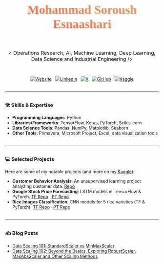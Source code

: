 <!DOCTYPE html>
<html lang="en">
<head>
  <meta charset="UTF-8" />
  <title>Mohammad Soroush Esnaashari</title>
  <!-- 1) Import a nice serif font -->
  <link
    href="https://fonts.googleapis.com/css2?family=Playfair+Display:wght@700&display=swap"
    rel="stylesheet"
  />
  <style>
    /* —————————————————————————————————————————
       Fancy animated gradient for your name
       ————————————————————————————————————————— */
    .fancy-name {
      font-family: 'Playfair Display', serif;
      font-size: 2.5rem;
      text-align: center;
      background: linear-gradient(
        45deg,
        #ff7e5f,
        #feb47b,
        #86a8e7,
        #91eae4
      );
      background-size: 300% 300%;
      -webkit-background-clip: text;
      -webkit-text-fill-color: transparent;
      text-shadow: 2px 2px 4px rgba(0, 0, 0, 0.2);
      animation: gradientShift 5s ease infinite;
      display: inline-block;
      margin: 1rem 0;
    }
    @keyframes gradientShift {
      0%   { background-position: 0% 50%; }
      50%  { background-position: 100% 50%; }
      100% { background-position: 0% 50%; }
    }

    /* —————————————————————————————————————————
       Center everything
       ————————————————————————————————————————— */
    body {
      font-family: Arial, sans-serif;
      line-height: 1.6;
      color: #333;
      padding: 2rem;
      max-width: 800px;
      margin: auto;
    }
    .center { text-align: center; }
    .badges a { margin: 0 4px; display: inline-block; vertical-align: middle; }
    hr { border: none; border-top: 1px solid #eee; margin: 2rem 0; }
  </style>
</head>
<body>

  <!-- Your Name -->
  <p class="center">
    <strong class="fancy-name">Mohammad Soroush Esnaashari</strong>
  </p>

  <br>

  <!-- Subtitle -->
  <p class="center">
    <span style="font-size:16.5px; font-weight:normal;">
      &lt; Operations Research, AI, Machine Learning, Deep Learning, Data Science and Industrial Engineering /&gt;
    </span>
  </p>

  <br>

  <!-- Social Badges -->
  <p class="center badges">
    <a href="https://soroushesnaashari.github.io"        target="_blank">
      <img alt="Website"
           src="https://img.shields.io/badge/-Website-2d2d2d?style=flat-square&logo=githubpages&logoColor=white">
    </a>
    <a href="https://www.linkedin.com/in/soroushesnaashari" target="_blank">
      <img alt="LinkedIn"
           src="https://custom-icon-badges.demolab.com/badge/-LinkedIn-2d2d2d?style=flat-square&logo=linkedin-white&logoColor=white">
    </a>
    <a href="https://x.com/srshesn"                      target="_blank">
      <img alt="X"
           src="https://img.shields.io/badge/-Twitter-2d2d2d?style=flat-square&logo=X&logoColor=white">
    </a>
    <a href="https://github.com/soroushesnaashari"       target="_blank">
      <img alt="GitHub"
           src="https://img.shields.io/badge/-GitHub-2d2d2d?style=flat-square&logo=github&logoColor=white">
    </a>
    <a href="https://www.kaggle.com/soroushesnaashari"    target="_blank">
      <img alt="Kaggle"
           src="https://img.shields.io/badge/-Kaggle-2d2d2d?style=flat-square&logo=kaggle&logoColor=white">
    </a>
  </p>

  <hr>

  <!-- Skills & Expertise -->
  <h3>🛠️ Skills &amp; Expertise</h3>
  <ul>
    <li><strong>Programming Languages</strong>: Python</li>
    <li><strong>Libraries/Frameworks</strong>: TensorFlow, Keras, PyTorch, Scikit‑learn</li>
    <li><strong>Data Science Tools</strong>: Pandas, NumPy, Matplotlib, Seaborn</li>
    <li><strong>Other Tools</strong>: Primavera, Microsoft Project, Excel, data visualization tools</li>
  </ul>

  <hr>

  <!-- Projects -->
  <h3>💻 Selected Projects</h3>
  <p>Here are some of my notable projects (and more on my <a href="https://www.kaggle.com/soroushesnaashari" target="_blank">Kaggle</a>):</p>
  <ul>
    <li>
      <strong>Customer Behavior Analysis</strong>: An unsupervised learning project analyzing customer data.
      <a href="https://github.com/soroushesnaashari/Customer-Clustering" target="_blank">Repo</a>
    </li>
    <li>
      <strong>Google Stock Price Forecasting</strong>: LSTM models in TensorFlow &amp; PyTorch.
      <a href="https://github.com/soroushesnaashari/Google-Stock-Price-with-LSTM-using-TensorFlow" target="_blank">TF Repo</a> ·
      <a href="https://github.com/soroushesnaashari/Google-Stock-Price-with-LSTM-using-PyTorch" target="_blank">PT Repo</a>
    </li>
    <li>
      <strong>Rice Images Classification</strong>: CNN models for 5 rice varieties (TF &amp; PyTorch).
      <a href="https://github.com/soroushesnaashari/Rice-Images-Classification-with-CNN-using-TensorFlow" target="_blank">TF Repo</a> ·
      <a href="https://github.com/soroushesnaashari/Rice-Images-Classification-with-CNN-using-PyTorch" target="_blank">PT Repo</a>
    </li>
  </ul>

  <hr>

  <!-- Blog Posts -->
  <h3>✍️ Blog Posts</h3>
  <ul>
    <li>
      <a href="https://medium.com/towards-artificial-intelligence/data-scaling-101-standardscaler-vs-minmaxscaler-e8f78d77283f" target="_blank">
        Data Scaling 101: StandardScaler vs MinMaxScaler
      </a>
    </li>
    <li>
      <a href="https://medium.com/datadriveninvestor/data-scaling-102-beyond-the-basics-exploring-robustscaler-maxabsscaler-and-other-scaling-methods-383dd2921f69" target="_blank">
        Data Scaling 102: Beyond the Basics, Exploring RobustScaler, MaxAbsScaler and Other Scaling Methods
      </a>
    </li>
  </ul>

</body>
</html>
